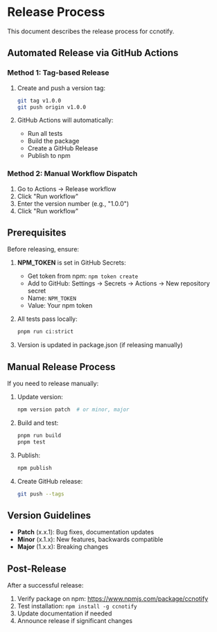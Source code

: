 # Release Process

This document describes the release process for ccnotify.

## Automated Release via GitHub Actions

### Method 1: Tag-based Release

1. Create and push a version tag:
   ```bash
   git tag v1.0.0
   git push origin v1.0.0
   ```

2. GitHub Actions will automatically:
   - Run all tests
   - Build the package
   - Create a GitHub Release
   - Publish to npm

### Method 2: Manual Workflow Dispatch

1. Go to Actions → Release workflow
2. Click "Run workflow"
3. Enter the version number (e.g., "1.0.0")
4. Click "Run workflow"

## Prerequisites

Before releasing, ensure:

1. **NPM_TOKEN** is set in GitHub Secrets:
   - Get token from npm: `npm token create`
   - Add to GitHub: Settings → Secrets → Actions → New repository secret
   - Name: `NPM_TOKEN`
   - Value: Your npm token

2. All tests pass locally:
   ```bash
   pnpm run ci:strict
   ```

3. Version is updated in package.json (if releasing manually)

## Manual Release Process

If you need to release manually:

1. Update version:
   ```bash
   npm version patch  # or minor, major
   ```

2. Build and test:
   ```bash
   pnpm run build
   pnpm test
   ```

3. Publish:
   ```bash
   npm publish
   ```

4. Create GitHub release:
   ```bash
   git push --tags
   ```

## Version Guidelines

- **Patch** (x.x.1): Bug fixes, documentation updates
- **Minor** (x.1.x): New features, backwards compatible
- **Major** (1.x.x): Breaking changes

## Post-Release

After a successful release:

1. Verify package on npm: https://www.npmjs.com/package/ccnotify
2. Test installation: `npm install -g ccnotify`
3. Update documentation if needed
4. Announce release if significant changes